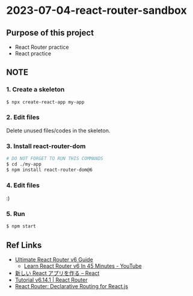 # 2023-07-04-react-router-sandbox

## Purpose of this project

- React Router practice
- React practice

## NOTE

### 1. Create a skeleton

```bash
$ npx create-react-app my-app
```

### 2. Edit files

Delete unused files/codes in the skeleton.

### 3. Install react-router-dom

```bash
# DO NOT FORGET TO RUN THIS COMMANDS
$ cd ./my-app
$ npm install react-router-dom@6
```

### 4. Edit files

:)

### 5. Run

```bash
$ npm start
```

## Ref Links

- [Ultimate React Router v6 Guide](https://blog.webdevsimplified.com/2022-07/react-router/)
  - [Learn React Router v6 In 45 Minutes - YouTube](https://www.youtube.com/watch?v=Ul3y1LXxzdU)
- [新しい React アプリを作る – React](https://ja.legacy.reactjs.org/docs/create-a-new-react-app.html)
- [Tutorial v6.14.1 | React Router](https://reactrouter.com/en/main/start/tutorial)
- [React Router: Declarative Routing for React.js](https://v5.reactrouter.com/web/example/basic)

